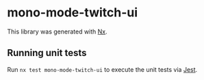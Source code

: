 # mono-mode-twitch-ui

This library was generated with [Nx](https://nx.dev).

## Running unit tests

Run `nx test mono-mode-twitch-ui` to execute the unit tests via [Jest](https://jestjs.io).
